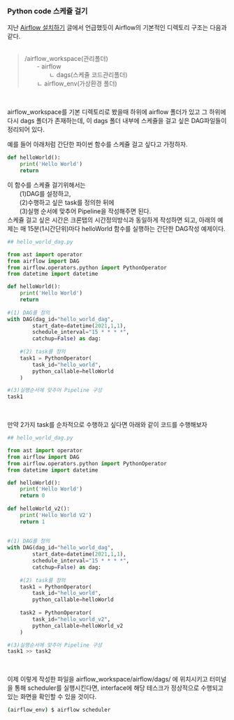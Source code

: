 ### Python code 스케쥴 걸기

지난 [Airflow 설치하기](https://github.com/Hgene/airflow_tutorials/blob/master/install_airflow.md) 글에서 언급했듯이 Airflow의 기본적인 디렉토리 구조는 다음과 같다.  
<br/>    

> /airflow_workspace(관리폴더)  
&ensp;&ensp;&ensp;&ensp;- airflow  
&ensp;&ensp;&ensp;&ensp;&ensp;&ensp;&ensp;&ensp;ㄴ dags(스케쥴 코드관리폴더)  
&ensp;&ensp;&ensp;&ensp;ㄴ airflow_env(가상환경 폴더)  
<br/>    

airflow_workspace를 기본 디렉토리로 봤을때 하위에 airflow 폴더가 있고 그 하위에 다시 dags 폴더가 존재하는데, 이 dags 폴더 내부에 스케쥴을 걸고 싶은 DAG파일들이 정리되어 있다.  

예를 들어 아래처럼 간단한 파이썬 함수를 스케쥴 걸고 싶다고 가정하자.


```python
def helloWorld():
    print('Hello World')
    return

```

이 함수를 스케쥴 걸기위해서는  
&ensp;&ensp;&ensp;&ensp;(1)DAG를 설정하고,  
&ensp;&ensp;&ensp;&ensp;(2)수행하고 싶은 task를 정의한 뒤에  
&ensp;&ensp;&ensp;&ensp;(3)실행 순서에 맞추어 Pipeline을 작성해주면 된다.  
스케쥴 걸고 싶은 시간은 크론탭의 시간정의방식과 동일하게 작성하면 되고, 아래의 예제는 매 15분(1시간단위)마다 helloWorld 함수를 실행하는 간단한 DAG작성 예제이다.  


```python
## hello_world_dag.py

from ast import operator
from airflow import DAG
from airflow.operators.python import PythonOperator
from datetime import datetime

def helloWorld():
    print('Hello World')
    return
    
#(1) DAG를 정의
with DAG(dag_id="hello_world_dag", 
        start_date=datetime(2021,1,1), 
        schedule_interval="15 * * * *", 
        catchup=False) as dag:
        
    #(2) task를 정의
    task1 = PythonOperator(
        task_id="hello_world", 
        python_callable=helloWorld
    )

#(3)실행순서에 맞추어 Pipeline 구성
task1

```
<br/>    

만약 2가지 task를 순차적으로 수행하고 싶다면 아래와 같이 코드를 수행해보자

```python
## hello_world_dag.py

from ast import operator
from airflow import DAG
from airflow.operators.python import PythonOperator
from datetime import datetime

def helloWorld():
    print('Hello World')
    return 0
    
def helloWorld_v2():
    print('Hello World V2')
    return 1
    
    
#(1) DAG를 정의
with DAG(dag_id="hello_world_dag", 
        start_date=datetime(2021,1,1), 
        schedule_interval="15 * * * *", 
        catchup=False) as dag:
        
    #(2) task를 정의
    task1 = PythonOperator(
        task_id="hello_world", 
        python_callable=helloWorld
        
    task2 = PythonOperator(
        task_id="hello_world_v2", 
        python_callable=helloWorld_v2
    )

#(3)실행순서에 맞추어 Pipeline 구성
task1 >> task2

```
<br/>    

이제 이렇게 작성한 파일을 airflow_workspace/airflow/dags/ 에 위치시키고 터미널을 통해 scheduler를 실행시킨다면, interface에 해당 테스크가 정상적으로 수행되고 있는 화면을 확인할 수 있을 것이다.  

```bash
(airflow_env) $ airflow scheduler
```

